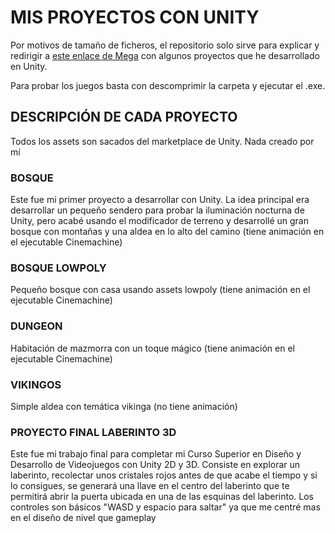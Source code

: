 # MIS PROYECTOS CON UNITY
Por motivos de tamaño de ficheros, el repositorio solo sirve para explicar y redirigir a [este enlace de Mega](https://mega.nz/folder/6UdRHDjL#0rl830sRDv31AES7YSlgpQ) con algunos proyectos que he desarrollado en Unity.



Para probar los juegos basta con descomprimir la carpeta y ejecutar el .exe.

## DESCRIPCIÓN DE CADA PROYECTO
Todos los assets son sacados del marketplace de Unity. Nada creado por mí

### BOSQUE
Este fue mi primer proyecto a desarrollar con Unity. La idea principal era desarrollar un pequeño sendero para probar la iluminación nocturna de Unity, pero acabé usando el modificador de terreno y desarrollé un gran bosque con montañas y una aldea en lo alto del camino (tiene animación en el ejecutable Cinemachine)

### BOSQUE LOWPOLY
Pequeño bosque con casa usando assets lowpoly (tiene animación en el ejecutable Cinemachine)

### DUNGEON
Habitación de mazmorra con un toque mágico (tiene animación en el ejecutable Cinemachine)

### VIKINGOS
Simple aldea con temática vikinga (no tiene animación)

### PROYECTO FINAL LABERINTO 3D
Este fue mi trabajo final para completar mi Curso Superior en Diseño y Desarrollo de Videojuegos con Unity 2D y 3D. Consiste en explorar un laberinto, recolectar unos cristales rojos antes de que acabe el tiempo y si lo consigues, se generará una llave en el centro del laberinto que te permitirá abrir la puerta ubicada en una de las esquinas del laberinto. Los controles son básicos "WASD y espacio para saltar" ya que me centré mas en el diseño de nivel que gameplay

